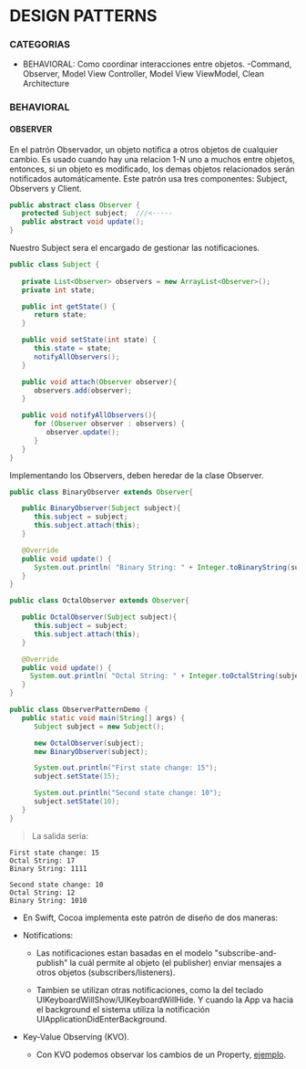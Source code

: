 # DESIGN PATTERNS #

### CATEGORIAS ###

* BEHAVIORAL: Como coordinar interacciones entre objetos.
  -Command, Observer, Model View Controller, Model View ViewModel, Clean Architecture

### BEHAVIORAL ###
#### OBSERVER ####
En el patrón Observador, un objeto notifica a otros objetos de cualquier cambio.
Es usado cuando hay una relacion 1-N uno a muchos entre objetos, entonces, si un objeto es modificado, los demas objetos relacionados serán notificados automáticamente. 
Este patrón usa tres componentes: Subject, Observers y Client. 

```Java
public abstract class Observer {
   protected Subject subject;  ///<-----
   public abstract void update();
}
```

Nuestro Subject sera el encargado de gestionar las notificaciones.
```Java
public class Subject {
	
   private List<Observer> observers = new ArrayList<Observer>();
   private int state;

   public int getState() {
      return state;
   }

   public void setState(int state) {
      this.state = state;
      notifyAllObservers();
   }

   public void attach(Observer observer){
      observers.add(observer);		
   }

   public void notifyAllObservers(){
      for (Observer observer : observers) {
         observer.update();
      }
   } 	
}
```

Implementando los Observers, deben heredar de la clase Observer.
```Java
public class BinaryObserver extends Observer{

   public BinaryObserver(Subject subject){
      this.subject = subject;
      this.subject.attach(this);
   }

   @Override
   public void update() {
      System.out.println( "Binary String: " + Integer.toBinaryString(subject.getState()) ); 
   }
}

public class OctalObserver extends Observer{

   public OctalObserver(Subject subject){
      this.subject = subject;
      this.subject.attach(this);
   }

   @Override
   public void update() {
     System.out.println( "Octal String: " + Integer.toOctalString(subject.getState()) ); 
   }
}
```

```Java
public class ObserverPatternDemo {
   public static void main(String[] args) {
      Subject subject = new Subject();

      new OctalObserver(subject);
      new BinaryObserver(subject);

      System.out.println("First state change: 15");	
      subject.setState(15);

      System.out.println("Second state change: 10");	
      subject.setState(10);
   }
}
```

>La salida seria:
```
First state change: 15
Octal String: 17
Binary String: 1111

Second state change: 10
Octal String: 12
Binary String: 1010
```

* En Swift, Cocoa implementa este patrón de diseño de dos maneras:
- Notifications:
	- Las notificaciones estan basadas en el modelo "subscribe-and-publish" la cuál permite al objeto (el publisher) enviar mensajes a otros objetos (subscribers/listeners).

	- Tambien se utilizan otras notificaciones, como la del teclado UIKeyboardWillShow/UIKeyboardWillHide. Y cuando la App va hacia el background el sistema utiliza la notificación UIApplicationDidEnterBackground.

- Key-Value Observing (KVO).
	- Con KVO podemos observar los cambios de un Property, [ejemplo](https://cocoacasts.com/key-value-observing-kvo-and-swift-3/).
		





































